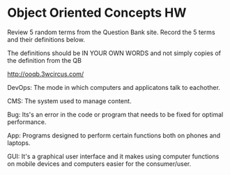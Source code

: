 # Object Oriented Concepts HW

Review 5 random terms from the Question Bank site. Record the 5 terms and their definitions below.

The definitions should be IN YOUR OWN WORDS and not simply copies of the definition from the QB

http://ooqb.3wcircus.com/

DevOps: The mode in which computers and applicatons talk to eachother. 

CMS: The system used to manage content.

Bug: Its's an error in the code or program that needs to be fixed for optimal performance. 

App: Programs designed to perform certain functions both on phones and laptops. 

GUI: It's a graphical user interface and it makes using computer functions on mobile devices and computers easier for the consumer/user.
